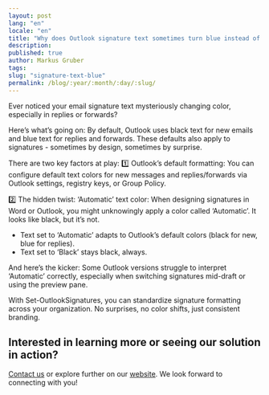 ```yaml
---
layout: post
lang: "en"
locale: "en"
title: "Why does Outlook signature text sometimes turn blue instead of staying black?"
description:
published: true
author: Markus Gruber
tags: 
slug: "signature-text-blue"
permalink: /blog/:year/:month/:day/:slug/
---
```

Ever noticed your email signature text mysteriously changing color, especially in replies or forwards?

Here’s what’s going on: By default, Outlook uses black text for new emails and blue text for replies and forwards. These defaults also apply to signatures - sometimes by design, sometimes by surprise.

There are two key factors at play:
1️⃣ Outlook’s default formatting:
You can configure default text colors for new messages and replies/forwards via Outlook settings, registry keys, or Group Policy.

2️⃣ The hidden twist: ‘Automatic’ text color:
When designing signatures in Word or Outlook, you might unknowingly apply a color called ‘Automatic’. It looks like black, but it’s not.
- Text set to ‘Automatic’ adapts to Outlook’s default colors (black for new, blue for replies).
- Text set to ‘Black’ stays black, always.

And here’s the kicker: Some Outlook versions struggle to interpret ‘Automatic’ correctly, especially when switching signatures mid-draft or using the preview pane.

With Set-OutlookSignatures, you can standardize signature formatting across your organization. No surprises, no color shifts, just consistent branding.

## Interested in learning more or seeing our solution in action?
[Contact us](/contact/) or explore further on our [website](/). We look forward to connecting with you!